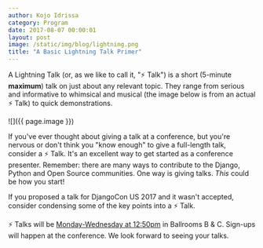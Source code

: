 ```yaml
---
author: Kojo Idrissa
category: Program
date: 2017-08-07 00:00:01
layout: post
image: /static/img/blog/lightning.png
title: "A Basic Lightning Talk Primer"
---
```


A Lightning Talk (or, as we like to call it, ":zap:
 Talk") is a short (5-minute **maximum**) talk on just about any relevant topic. They range from serious and informative to whimsical and musical (the image below is from an actual :zap: Talk) to quick demonstrations. 

![]({{ page.image }})

If you've ever thought about giving a talk at a conference, but you're nervous or don't think you "know enough" to give a full-length talk, consider a :zap: Talk. It's an excellent way to get started as a conference presenter. Remember: there are many ways to contribute to the Django, Python and Open Source communities. One way is giving talks. *This* could be how you start!

If you proposed a talk for DjangoCon US 2017 and it wasn't accepted, consider condensing some of the key points into a :zap: Talk.

:zap: Talks will be [Monday-Wednesday at 12:50pm](https://2017.djangocon.us/talks/) in Ballrooms B & C. Sign-ups will happen at the conference. We look forward to seeing your talks.


